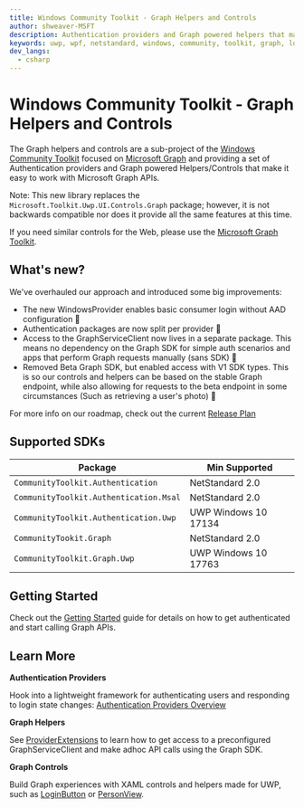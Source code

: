 ```yaml
---
title: Windows Community Toolkit - Graph Helpers and Controls
author: shweaver-MSFT
description: Authentication providers and Graph powered helpers that make it easy to work with Microsoft Graph APIs.
keywords: uwp, wpf, netstandard, windows, community, toolkit, graph, login, authentication, provider, providers, identity
dev_langs:
  - csharp
---
```


# Windows Community Toolkit - Graph Helpers and Controls

The Graph helpers and controls are a sub-project of the [Windows Community Toolkit](https://aka.ms/wct) focused on [Microsoft Graph](https://developer.microsoft.com/en-us/graph/) and providing a set of Authentication providers and Graph powered Helpers/Controls that make it easy to work with Microsoft Graph APIs.

Note: This new library replaces the `Microsoft.Toolkit.Uwp.UI.Controls.Graph` package; however, it is not backwards compatible nor does it provide all the same features at this time.

If you need similar controls for the Web, please use the [Microsoft Graph Toolkit](https://aka.ms/mgt).

## What's new?

We've overhauled our approach and introduced some big improvements:

- The new WindowsProvider enables basic consumer login without AAD configuration 🎊
- Authentication packages are now split per provider 🎉
- Access to the GraphServiceClient now lives in a separate package. This means no dependency on the Graph SDK for simple auth scenarios and apps that perform Graph requests manually (sans SDK) 🥳
- Removed Beta Graph SDK, but enabled access with V1 SDK types. This is so our controls and helpers can be based on the stable Graph endpoint, while also allowing for requests to the beta endpoint in some circumstances (Such as retrieving a user's photo) 🎈

For more info on our roadmap, check out the current [Release Plan](https://github.com/windows-toolkit/Graph-Controls/issues/81)

## <a name="supported"></a> Supported SDKs

| Package | Min Supported |
|--|--|
| `CommunityToolkit.Authentication` | NetStandard 2.0 |
| `CommunityToolkit.Authentication.Msal` | NetStandard 2.0 |
| `CommunityToolkit.Authentication.Uwp` | UWP Windows 10 17134 |
| `CommunityTookit.Graph` | NetStandard 2.0 |
| `CommunityToolkit.Graph.Uwp` | UWP Windows 10 17763 |

## Getting Started

Check out the [Getting Started](./getting-started.md) guide for details on how to get authenticated and start calling Graph APIs.

## Learn More

**Authentication Providers**

Hook into a lightweight framework for authenticating users and responding to login state changes: [Authentication Providers Overview](./authentication/overview.md)

**Graph Helpers**

See [ProviderExtensions](./helpers/ProviderExtensions.md) to learn how to get access to a preconfigured GraphServiceClient and make adhoc API calls using the Graph SDK.

**Graph Controls**

Build Graph experiences with XAML controls and helpers made for UWP, such as [LoginButton](./controls/LoginButton.md) or [PersonView](./controls/PersonView.md).
